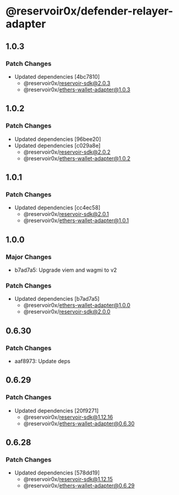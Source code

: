 # @reservoir0x/defender-relayer-adapter

## 1.0.3

### Patch Changes

- Updated dependencies [4bc7810]
  - @reservoir0x/reservoir-sdk@2.0.3
  - @reservoir0x/ethers-wallet-adapter@1.0.3

## 1.0.2

### Patch Changes

- Updated dependencies [96bee20]
- Updated dependencies [c029a8e]
  - @reservoir0x/reservoir-sdk@2.0.2
  - @reservoir0x/ethers-wallet-adapter@1.0.2

## 1.0.1

### Patch Changes

- Updated dependencies [cc4ec58]
  - @reservoir0x/reservoir-sdk@2.0.1
  - @reservoir0x/ethers-wallet-adapter@1.0.1

## 1.0.0

### Major Changes

- b7ad7a5: Upgrade viem and wagmi to v2

### Patch Changes

- Updated dependencies [b7ad7a5]
  - @reservoir0x/ethers-wallet-adapter@1.0.0
  - @reservoir0x/reservoir-sdk@2.0.0

## 0.6.30

### Patch Changes

- aaf8973: Update deps

## 0.6.29

### Patch Changes

- Updated dependencies [20f9271]
  - @reservoir0x/reservoir-sdk@1.12.16
  - @reservoir0x/ethers-wallet-adapter@0.6.30

## 0.6.28

### Patch Changes

- Updated dependencies [578dd19]
  - @reservoir0x/reservoir-sdk@1.12.15
  - @reservoir0x/ethers-wallet-adapter@0.6.29
